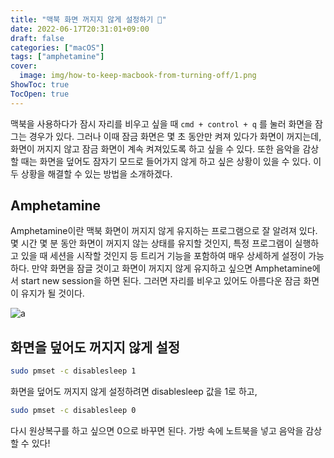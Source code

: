 ```yaml
---
title: "맥북 화면 꺼지지 않게 설정하기 🔋"
date: 2022-06-17T20:31:01+09:00
draft: false
categories: ["macOS"]
tags: ["amphetamine"]
cover:
  image: img/how-to-keep-macbook-from-turning-off/1.png
ShowToc: true
TocOpen: true
---
```


맥북을 사용하다가 잠시 자리를 비우고 싶을 때 `cmd + control + q` 를 눌러 화면을 잠그는 경우가 있다. 그러나 이때 잠금 화면은 몇 초 동안만 켜져 있다가 화면이 꺼지는데, 화면이 꺼지지 않고 잠금 화면이 계속 켜져있도록 하고 싶을 수 있다. 또한 음악을 감상할 때는 화면을 덮어도 잠자기 모드로 들어가지 않게 하고 싶은 상황이 있을 수 있다. 이 두 상황을 해결할 수 있는 방법을 소개하겠다.

## Amphetamine

Amphetamine이란 맥북 화면이 꺼지지 않게 유지하는 프로그램으로 잘 알려져 있다. 몇 시간 몇 분 동안 화면이 꺼지지 않는 상태를 유지할 것인지, 특정 프로그램이 실행하고 있을 때 세션을 시작할 것인지 등 트리거 기능을 포함하여 매우 상세하게 설정이 가능하다. 만약 화면을 잠글 것이고 화면이 꺼지지 않게 유지하고 싶으면 Amphetamine에서 start new session을 하면 된다. 그러면 자리를 비우고 있어도 아름다운 잠금 화면이 유지가 될 것이다.

![a](/img/how-to-keep-macbook-from-turning-off/1.png)

## 화면을 덮어도 꺼지지 않게 설정

```bash
sudo pmset -c disablesleep 1
```

화면을 덮어도 꺼지지 않게 설정하려면 disablesleep 값을 1로 하고,

```bash
sudo pmset -c disablesleep 0
```

다시 원상복구를 하고 싶으면 0으로 바꾸면 된다. 가방 속에 노트북을 넣고 음악을 감상할 수 있다!
